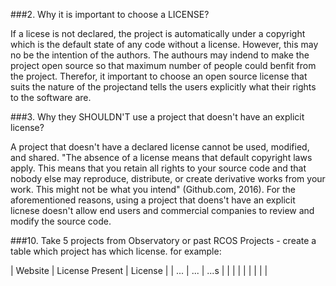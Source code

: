 ###2. Why it is important to choose a LICENSE?

If a licese is not declared, the project is automatically under a copyright which is the default state of any code without a license. However, this may no be the intention of the authors. The authours may indend to make the project open source so that maximum number of people could benfit from the project. Therefor, it important to choose an open source license that suits the nature of the projectand tells the users explicitly what their rights to the software are.

###3. Why they SHOULDN'T use a project that doesn't have an explicit license?

A project that doesn't have a declared license cannot be used, modified, and shared. "The absence of a license means that default copyright laws apply. This means that you retain all rights to your source code and that nobody else may reproduce, distribute, or create derivative works from your work. This might not be what you intend" (Github.com, 2016). For the aforementioned reasons, using a project that doens't have an explicit licnese doesn't allow end users and commercial companies to review and modify the source code.


###10. Take 5 projects from Observatory or past RCOS Projects - create a table which project has which license. for example:


| Website | License Present | License |
| ...	  | 	...    	    | 	...s   |
| 	  | 	    	    | 	      |
| 	  | 	    	    | 	      |